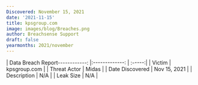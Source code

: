 ```yaml
---
Discovered: November 15, 2021
date: '2021-11-15'
title: kpsgroup.com
image: images/blog/Breaches.png
author: Breachsense Support
draft: false
yearmonths: 2021/november
---
```


| Data Breach Report------------:   |:-------------:    | :-----:|
| Victim    | kpsgroup.com      | 
| Threat Actor    | Midas      | 
| Date Discovered    | Nov 15, 2021      | 
| Description    | N/A      | 
| Leak Size    | N/A      | 

